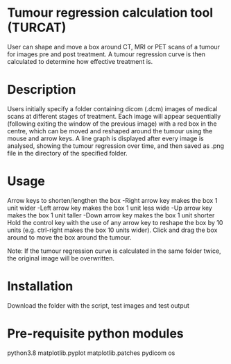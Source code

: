 # Tumour regression calculation tool (TURCAT)
User can shape and move a box around CT, MRI or PET scans of a tumour for images pre and post treatment. A tumour regression curve is then calculated to determine how effective treatment is.

# Description
Users initially specify a folder containing dicom (.dcm) images of medical scans at different stages of treatment. Each image will appear sequentially (following exiting the window of the previous image) with a red box in the centre, which can be moved and reshaped around the tumour using the mouse and arrow keys. A line graph is displayed after every image is analysed, showing the tumour regression over time, and then saved as .png file in the directory of the specified folder.

# Usage
Arrow keys to shorten/lengthen the box
  -Right arrow key makes the box 1 unit wider
  -Left arrow key makes the box 1 unit less wide
  -Up arrow key makes the box 1 unit taller
  -Down arrow key makes the box 1 unit shorter
Hold the control key with the use of any arrow key to reshape the box by 10 units (e.g. ctrl-right makes the box 10 units wider).
Click and drag the box around to move the box around the tumour.

Note: If the tumour regression curve is calculated in the same folder twice, the original image will be overwritten.

# Installation
Download the folder with the script, test images and test output

# Pre-requisite python modules
python3.8
matplotlib.pyplot
matplotlib.patches
pydicom
os
